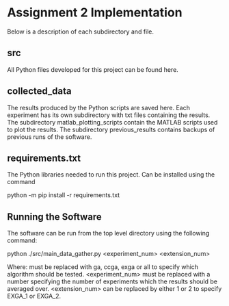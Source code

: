 # Assignment 2 Implementation
Below is a description of each subdirectory and file.

## src
All Python files developed for this project can be found here.

## collected_data
The results produced by the Python scripts are saved here.
Each experiment has its own subdirectory with txt files containing the results.
The subdirectory matlab_plotting_scripts contain the MATLAB scripts used to plot the results.
The subdirectory previous_results contains backups of previous runs of the software.

## requirements.txt
The Python libraries needed to run this project.
Can be installed using the command 

python -m pip install -r requirements.txt

## Running the Software
The software can be run from the top level directory using the following command:

python ./src/main_data_gather.py <algorithm> <experiment_num> <extension_num>

Where:
    <algorithm> must be replaced with ga, ccga, exga or all to specify which algorithm should be tested.
    <experiment_num> must be replaced with a number specifying the number of experiments which the results should be averaged over.
    <extension_num> can be replaced by either 1 or 2 to specify EXGA_1 or EXGA_2.

